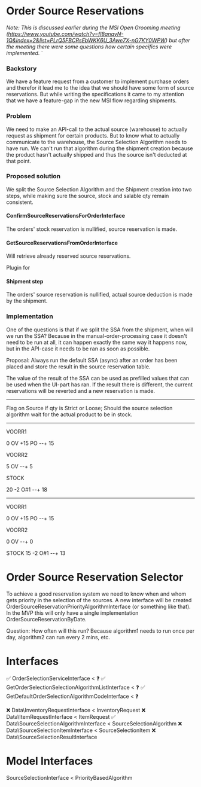 # Order Source Reservations

_Note: This is discussed earlier during the MSI Open Grooming meeting
(https://www.youtube.com/watch?v=fl8anqyN-1Q&index=2&list=PLrQ5FBCRsEbWKK6U_3Awe7X-nG7KY0WPW) but after the meeting
there were some questions how certain specifics were implemented._
`
### Backstory
We have a feature request from a customer to implement purchase orders and therefor it lead me to the idea that we
should have some form of source reservations. But while writing the specifications it came to my attention that we have
a feature-gap in the new MSI flow regarding shipments.

### Problem
We need to make an API-call to the actual source (warehouse) to actually request as shipment for certain products. But
to know what to actually communicate to the warehouse, the Source Selection Algorithm needs to have run. We can't run
that algorithm during the shipment creation because the product hasn't actually shipped and thus the source isn't
deducted at that point.


### Proposed solution
We split the Source Selection Algorithm and the Shipment creation into two steps, while making sure the source, stock
and salable qty remain consistent.


#### ConfirmSourceReservationsForOrderInterface
The orders' stock reservation is nullified, source reservation is made.

#### GetSourceReservationsFromOrderInterface
Will retrieve already reserved source reservations.


Plugin for 


#### Shipment step
The orders' source reservation is nullified, actual source deduction is made by the shipment.

### Implementation
One of the questions is that if we split the SSA from the shipment, when will we run the SSA? Because in the
manual-order-processing case it doesn't need to be run at all, it can happen exactly the same way it happens now, but
in the API-case it needs to be ran as soon as possible.

Proposal: Always run the default SSA (async) after an order has been placed and store the result in the source
reservation table.

The value of the result of the SSA can be used as prefilled values that can be used when the UI-part has ran. If the
result there is different, the current reservations will be reverted and a new reservation is made.


---

Flag on Source if qty is Strict or Loose;
Should the source selection algorithm wait for the actual product to be in stock.

---


VOORR1

0 OV
+15 PO
--+
15

VOORR2

5 OV
--+
5

STOCK

20
-2 O#1
--+
18

-----


VOORR1

0 OV
+15 PO
--+
15

VOORR2

0 OV
--+
0

STOCK
15
-2 O#1
--+
13


# Order Source Reservation Selector

To achieve a good reservation system we need to know when and whom gets priority in the selection of the sources. A new
interface will be created OrderSourceReservationPriorityAlgorithmInterface (or something like that). In the MVP this
will only have a single implementation OrderSourceReservationByDate.

Question: How often will this run? Because algorithm1 needs to run once per day, algorithm2 can run every 2 mins, etc.




# Interfaces

✅ OrderSelectionServiceInterface < ❓
✅ GetOrderSelectionSelectionAlgorithmListInterface < ❓
✅ GetDefaultOrderSelectionAlgorithmCodeInterface < ❓

❌ Data\InventoryRequestInterface < InventoryRequest
❌ Data\ItemRequestInterface < ItemRequest
✅ Data\SourceSelectionAlgorithmInterface < SourceSelectionAlgorithm
❌ Data\SourceSelectionItemInterface < SourceSelectionItem
❌ Data\SourceSelectionResultInterface

# Model Interfaces
SourceSelectionInterface < PriorityBasedAlgorithm
